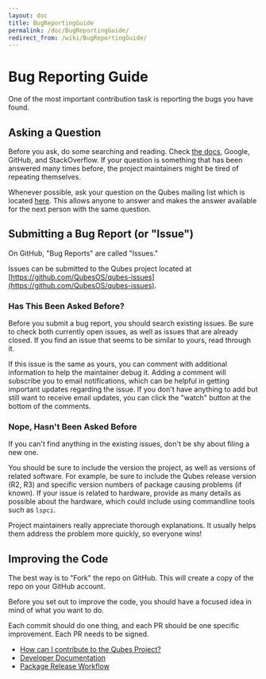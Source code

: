 ```yaml
---
layout: doc
title: BugReportingGuide
permalink: /doc/BugReportingGuide/
redirect_from: /wiki/BugReportingGuide/
---
```


Bug Reporting Guide
===================

One of the most important contribution task is reporting the bugs you have found.

Asking a Question
-----------------

Before you ask, do some searching and reading. Check [the
docs](https://www.qubes-os.org/doc/), Google, GitHub, and StackOverflow. If
your question is something that has been answered many times before, the
project maintainers might be tired of repeating themselves.

Whenever possible, ask your question on the Qubes mailing list which is
located [here](https://groups.google.com/forum/#!forum/qubes-users). This
allows anyone to answer and makes the answer available for the next person
with the same question.

Submitting a Bug Report (or "Issue")
------------------------------------

On GitHub, "Bug Reports" are called "Issues."

Issues can be submitted to the Qubes project located at
[https://github.com/QubesOS/qubes-issues](https://github.com/QubesOS/qubes-issues).

### Has This Been Asked Before?

Before you submit a bug report, you should search existing issues. Be sure
to check both currently open issues, as well as issues that are already
closed. If you find an issue that seems to be similar to yours, read
through it.

If this issue is the same as yours, you can comment with additional
information to help the maintainer debug it. Adding a comment will
subscribe you to email notifications, which can be helpful in getting
important updates regarding the issue. If you don't have anything to add
but still want to receive email updates, you can click the "watch" button
at the bottom of the comments.

### Nope, Hasn't Been Asked Before

If you can't find anything in the existing issues, don't be shy about
filing a new one.

You should be sure to include the version the project, as well as versions
of related software. For example, be sure to include the Qubes release
version (R2, R3) and specific version numbers of package causing problems
(if known).
If your issue is related to hardware, provide as many details as possible
about the hardware, which could include using commandline tools such as
`lspci`.

Project maintainers really appreciate thorough explanations. It usually
helps them address the problem more quickly, so everyone wins!

Improving the Code
------------------

The best way is to "Fork" the repo on GitHub. This will create a copy of
the repo on your GitHub account.

Before you set out to improve the code, you should have a focused idea in
mind of what you want to do.

Each commit should do one thing, and each PR should be one specific
improvement. Each PR needs to be signed.

* [How can I contribute to the Qubes Project?](https://www.qubes-os.org/doc/ContributingHowto/)
* [Developer Documentation](https://www.qubes-os.org/doc/)
* [Package Release Workflow](https://github.com/QubesOS/qubes-builder/blob/master/doc/ReleaseManagerWorkflow.md)
